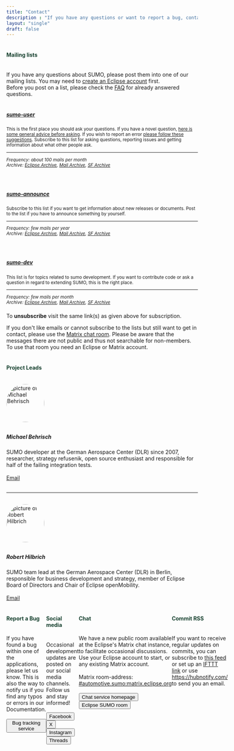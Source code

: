 ```yaml
---
title: "Contact"
description : "If you have any questions or want to report a bug, contact us now"
layout: "single"
draft: false
---
```


<div class="container"><div class="row">

<!-- mailing lists -->
<div class="col-md-12 contact-div">
<h4 style="color:#17412f;" id="mailing-lists"><i class="fas fa-envelope-open-text"></i><br>
Mailing lists</h4>
<br>
If you have any questions about SUMO, please post them into one of our mailing lists. You may need to <a href="https://accounts.eclipse.org/user/register">create an Eclipse account</a> first.
<br>
Before you post on a list, please check the <a href="https://sumo.dlr.de/docs/FAQ.html">FAQ</a> for already answered questions. 
<br><br>

<div class="row">
<div class="col-sm-4">
<a href="https://accounts.eclipse.org/mailing-list/sumo-user"><h5>sumo-user</h5></a>
<small>This is the first place you should ask your questions. If you have a novel question, <a href="https://sumo.dlr.de/docs/FAQ.html#what_should_i_do_to_get_helpful_answers_on_the_mailing_list">here is some general advice before asking</a>. If you wish to report an error <a href="https://sumo.dlr.de/docs/FAQ.html#how_do_i_report_erroneous_behavior_of_a_sumo_application">please follow these suggestions</a>. Subscribe to this list for asking questions, reporting issues and getting information about what other people ask.
<hr>
<i>Frequency: about 100 mails per month<br>
Archive: <a href="https://dev.eclipse.org/mhonarc/lists/sumo-user/">Eclipse Archive</a>, <a href="https://www.mail-archive.com/sumo-user@eclipse.org/">Mail Archive</a>, <a href="https://sourceforge.net/p/sumo/mailman/sumo-user/">SF Archive</a></i></small>
<div class="d-block d-sm-none" style="margin-top:60px;"></div>
</div>

<div class="col-sm-4">
<a href="https://accounts.eclipse.org/mailing-list/sumo-announce"><h5>sumo-announce</h5></a>
<small>Subscribe to this list if you want to get information about new releases or documents. Post to the list if you have to announce something by yourself.
<hr>
<i>
Frequency: few mails per year
<br>
Archive: <a href="https://dev.eclipse.org/mhonarc/lists/sumo-announce/">Eclipse Archive</a>, <a href="https://www.mail-archive.com/sumo-announce@eclipse.org/">Mail Archive</a>, <a href="https://sourceforge.net/p/sumo/mailman/sumo-announce/">SF Archive</a>
</i></small>
<div class="d-block d-sm-none" style="margin-top:60px;"></div>
</div>

<div class="col-sm-4">
<a href="https://accounts.eclipse.org/mailing-list/sumo-dev"><h5>sumo-dev</h5></a>
<small>This list is for topics related to sumo development. If you want to contribute code or ask a question in regard to extending SUMO, this is the right place.
<hr>
<i>
Frequency: few mails per month
<br>
Archive: <a href="https://dev.eclipse.org/mhonarc/lists/sumo-dev/">Eclipse Archive</a>, <a href="https://www.mail-archive.com/sumo-dev@eclipse.org/">Mail Archive</a>, <a href="https://sourceforge.net/p/sumo/mailman/sumo-devel/">SF Archive</a>
</i></small>
<div class="d-block d-sm-none" style="margin-top:20px;"></div>
</div>

</div>

To **unsubscribe** visit the same link(s) as given above for subscription.

<div class="container alert alert-success alert-dismissible" style="margin-bottom:0;">
If you don't like emails or cannot subscribe to the lists but still want to get in contact, please use the <a href="https://chat.eclipse.org/#/room/#automotive.sumo:matrix.eclipse.org">Matrix chat room</a>. Please be aware that the messages there are not public and thus not searchable for non-members. To use that room you need an Eclipse or Matrix account.
</div>
</div>

<!-- project leads -->
<div class="col-md-12 contact-div">
<h4 style="color:#17412f;" id="project-leads"><i class="fas fa-user-friends"></i><br>
Project Leads</h4><br>


<div class="row">

<!-- Micha -->
<div class="col-sm-6" id="behrisch">
<img src="https://avatars.githubusercontent.com/behrisch" alt="picture of Michael Behrisch" style="width:100px; border-radius: 50%; margin-bottom:10px;">
<h5>Michael Behrisch</h5>
SUMO developer at the German Aerospace Center (DLR) since 2007, researcher, strategy refusenik, open source enthusiast and responsible for half of the failing integration tests.
<br><br>
<a href="mailto:sumo@dlr.de" class="btn btn-sm btn-outline-info">Email</a> <a href="https://linkedin.com/in/michael-behrisch-b4055450/" class="btn btn-sm btn-outline-info"><i class="fab fa-linkedin"></i></a>
<div class="d-block d-sm-none" style="margin:30px 0;"><hr></div>
</div>

<!-- Robert -->
<div class="col-sm-6" id="hilbrich">
<img src="https://avatars.githubusercontent.com/roberthilbrich" alt="picture of Robert Hilbrich" style="width:100px; border-radius: 50%; margin-bottom:10px;">
<h5>Robert Hilbrich</h5>
SUMO team lead at the German Aerospace Center (DLR) in Berlin, responsible for business development and strategy, member of Eclipse Board of Directors and Chair of Eclipse openMobility.
<br><br>
<a href="mailto:sumo@dlr.de" class="btn btn-sm btn-outline-info">Email</a> <a href="https://twitter.com/roberthilbrich" class="btn btn-sm btn-outline-info"><i class="fab fa-x-twitter"></i></a> <a href="https://linkedin.com/in/roberthilbrich" class="btn btn-sm btn-outline-info"><i class="fab fa-linkedin"></i></a>
</div>

</div>
  

</div>

</div>
<div class="row" style="display: flex;">
<!-- report a bug -->
<div class="col-md-4 contact-div small-div">
<h4 style="color:#17412f;" id="report-a-bug"><i class="fas fa-bug"></i><br>
Report a Bug</h4><br>
If you have found a bug within one of the applications, please let us know.
This is also the way to notify us if you find any typos or errors in our Documentation.
<br><br>
<a href="https://github.com/eclipse-sumo/sumo/issues"><button class="btn btn-sm btn-outline-info">Bug tracking service</button></a>
</div>

<!-- social media -->
<div class="col-md-4 contact-div small-div">
<h4 style="color:#17412f;" id="social-media"><i class="fas fa-bullhorn"></i><br>
Social media</h4><br>
Occasional development updates are posted on our social media channels. Follow us and stay informed!
<br><br>
<a href="https://www.facebook.com/simulationofurbanmobility/"><button class="btn btn-sm btn-outline-info">Facebook</button></a>
<a href="https://twitter.com/EclipseSumo"><button class="btn btn-sm btn-outline-info">X</button></a>
<a href="https://instagram.com/eclipse.sumo"><button class="btn btn-sm btn-outline-info">Instagram</button></a>
<a href="https://www.threads.net/@eclipse.sumo"><button class="btn btn-sm btn-outline-info">Threads</button></a>
</div>

<!-- chat -->
<div class="col-md contact-div">
<h4 style="color:#17412f;" id="chat"><i class="fas fa-comments"></i><br>
Chat</h4>
<br>
We have a new public room available at the Eclipse's Matrix chat instance, to facilitate occasional discussions.
<br>
Use your Eclipse account to start, or any existing Matrix account.
<br><br>
Matrix room-address: <a href="https://chat.eclipse.org/#/room/#automotive.sumo:matrix.eclipse.org">#automotive.sumo:matrix.eclipse.org</a>
<br><br>
<a href="https://matrix.eclipse.org"><button class="btn btn-sm btn-outline-info">Chat service homepage</button></a>
<a href="https://chat.eclipse.org/#/room/#automotive.sumo:matrix.eclipse.org"><button class="btn btn-sm btn-outline-info">Eclipse SUMO room</button></a>
</div>


<!-- commit rss -->
<div class="col-md-12 contact-div">
<h4 style="color:#17412f;" id="commit-rss"><i class="fas fa-rss"></i><br>
Commit RSS</h4><br>
If you want to receive regular updates on commits, you can subscribe to <a href="https://github.com/eclipse-sumo/sumo/commits/main.atom">this feed</a> or set up an <a href="https://ifttt.com/applets/rhYv7ixE-rss-feed-to-email">IFTTT link</a> or use <a href="https://hubnotify.com/">https://hubnotify.com/</a> to send you an email.
</div>

</div></div>
